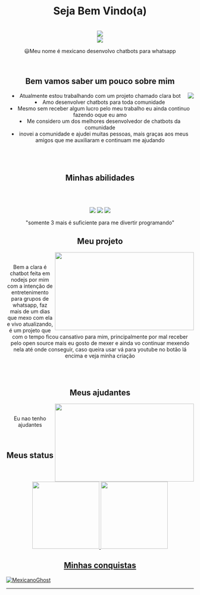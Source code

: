 <body>
  <center>
<h1 align="center">Seja Bem Vindo(a)</h1>
<br>
<div align="center">
   <img src="https://i.pinimg.com/originals/ee/70/0c/ee700cf9a8a814ad0995772a1b1d18da.png"  />
  <br>
  <a href="https://youtube.com/@MEXICANOghost" target="_blank"><img src="https://img.shields.io/badge/YouTube-FF0000?style=for-the-badge&logo=youtube&logoColor=white" target="_blank"></a><p>😃Meu nome é mexicano desenvolvo chatbots para whatsapp</p>
</div>
 <br>
    <div align="center">
<!-- <img src="https://i.imgur.com/jx17oHT.gif"> -->
      </div>
<div>
<h2 align="center">Bem vamos saber um pouco sobre mim</h2>
  <div align="center">
<img src="https://telegra.ph/file/7e92d7fd35bbeb98ec148.gif" align="right">
  </div>
<li>
Atualmente estou trabalhando com um projeto chamado clara bot
</li>
<li>
Amo desenvolver chatbots para toda comunidade
</li>
<li>
Mesmo sem receber algum lucro pelo meu trabalho eu ainda continuo fazendo oque eu amo
</li>
<li>
Me considero um dos melhores desenvolvedor de chatbots da comunidade
</li>
<li>
inovei a comunidade e ajudei muitas pessoas, mais graças aos meus amigos que me auxiliaram e continuam me ajudando
</li>
<br><br><br>
</div>
<div>
<h2 align="center">Minhas abilidades</h2>
 <br>
<p>
  <div align="center">
</div>
<div>
  <br>
 <img src="https://img.shields.io/badge/node.js%20-%2343853D.svg?&style=for-the-badge&logo=node.js&logoColor=white"/> <img src="https://img.shields.io/badge/javascript%20-%23323330.svg?&style=for-the-badge&logo=javascript&logoColor=%23F7DF1E"/> <img src="https://img.shields.io/badge/git%20-%23F05033.svg?&style=for-the-badge&logo=git&logoColor=white"/> 
<p>"somente 3 mais é suficiente para me divertir programando"
</p>
     </div>
  
<h2 align="center">Meu projeto</h2>
  <div align="center">
<img src="https://telegra.ph/file/823afe228bd7d57c4ed25.gif" align="right" width="373.5px" height="208.5px">
  </div> <br>
<p align="center">Bem a clara é chatbot feita em nodejs por mim com a intenção de entretenimento para grupos de whatsapp, faz mais de um dias que mexo com ela e vivo atualizando, é um projeto que com o tempo ficou cansativo para mim, principalmente por mal receber pelo open source mais eu gosto de mexer e ainda vo continuar mexendo nela até onde conseguir, caso queira usar vá para youtube no botão lá encima e veja minha criação
</div>
<br>
    
<br>
<h2 align="center">Meus ajudantes</h2>
  <div align="center">
<img src="https://telegra.ph/file/e7ac852f51b9e84089ace.gif" align="right" width="373.5px" height="208.5px">
  </div>
<br>
<p align="center">Eu nao tenho ajudantes </p>

</div>
<br>
<div>
<h2 align="center">Meus status</h2>
<div align="center">
  <a href="https://github.com/MexicanoGhost">
  <img height="180em" src="https://github-readme-stats.vercel.app/api?username=MexicanoGhost&show_icons=true&theme=dracula&include_all_commits=true&count_private=true"/>
  <img height="180em" src="https://github-readme-stats.vercel.app/api/top-langs/?username=tobizinho&layout=compact&langs_count=7&theme=dracula"/>
</div>
  <div>
<h2 align="center">Minhas conquistas</h2>
<p align="left"> <a href="https://github.com/ryo-ma/github-profile-trophy"><img src="https://github-profile-trophy.vercel.app/?username=tobizinho" alt="MexicanoGhost" /></a> </p>
<hr>
</div>
</div>
    </center>
</body>
